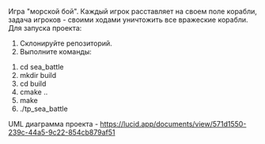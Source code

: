 Игра "морской бой". Каждый игрок расставляет на своем поле корабли, задача игроков - своими ходами уничтожить все вражеские корабли. Для запуска проекта: 
1. Склонируйте репозиторий. 
2. Выполните команды:
  1) cd sea_battle
  2) mkdir build
  3) cd build
  4) cmake ..
  5) make
  6) ./tp_sea_battle



UML диаграмма проекта - https://lucid.app/documents/view/571d1550-239c-44a5-9c22-854cb879af51
